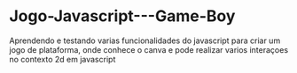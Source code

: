 # Jogo-Javascript---Game-Boy
Aprendendo e testando varias funcionalidades do javascript para criar um jogo de plataforma, onde conhece o canva e pode realizar varios interaçoes no contexto 2d em javascript
